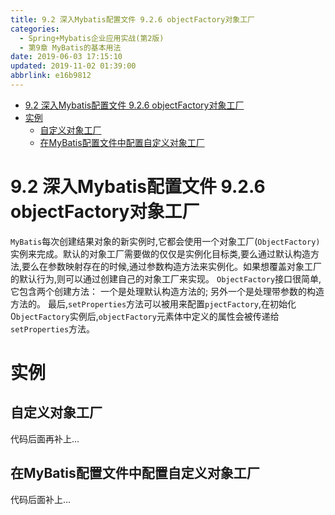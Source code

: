 ```yaml
---
title: 9.2 深入Mybatis配置文件 9.2.6 objectFactory对象工厂
categories: 
  - Spring+Mybatis企业应用实战(第2版)
  - 第9章 MyBatis的基本用法
date: 2019-06-03 17:15:10
updated: 2019-11-02 01:39:00
abbrlink: e16b9812
---
```

- [9.2 深入Mybatis配置文件 9.2.6 objectFactory对象工厂](/ReadingNotes/e16b9812/#9-2-深入Mybatis配置文件-9-2-6-objectFactory对象工厂)
- [实例](/ReadingNotes/e16b9812/#实例)
    - [自定义对象工厂](/ReadingNotes/e16b9812/#自定义对象工厂)
    - [在MyBatis配置文件中配置自定义对象工厂](/ReadingNotes/e16b9812/#在MyBatis配置文件中配置自定义对象工厂)

<!--more-->
<script src="https://cdn.bootcss.com/jquery/3.4.0/jquery.slim.min.js"></script>
<script>$(document).ready(function () {$(".post-body > ul:nth-child(1)").hide();});</script>

<!--end-->
# 9.2 深入Mybatis配置文件 9.2.6 objectFactory对象工厂 #
`MyBatis`每次创建结果对象的新实例时,它都会使用一个对象工厂(`ObjectFactory)`实例来完成。默认的对象工厂需要做的仅仅是实例化目标类,要么通过默认构造方法,要么在参数映射存在的时候,通过参数构造方法来实例化。如果想覆盖对象工厂的默认行为,则可以通过创建自己的对象工厂来实现。
`ObjectFactory`接口很简单,它包含两个创建方法：
一个是处理默认构造方法的;
另外一个是处理带参数的构造方法的。
最后,`setProperties`方法可以被用来配置`pjectFactory`,在初始化0`bjectFactory`实例后,`objectFactory`元素体中定义的属性会被传递给`setProperties`方法。
# 实例 #
## 自定义对象工厂 ##
代码后面再补上...
## 在MyBatis配置文件中配置自定义对象工厂 ##
代码后面补上...

